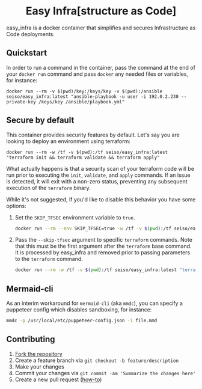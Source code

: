 <h1 align="center">Easy Infra[structure as Code]</h1>

easy_infra is a docker container that simplifies and secures Infrastructure as Code deployments.

## Quickstart
In order to run a command in the container, pass the command at the end of your `docker run` command and pass `docker` any needed files or variables, for instance:
```
docker run --rm -v $(pwd)/key:/keys/key -v $(pwd):/ansible seiso/easy_infra:latest "ansible-playbook -u user -i 192.0.2.230 --private-key /keys/key /ansible/playbook.yml"
```

## Secure by default
This container provides security features by default.  Let's say you are looking to deploy an environment using terraform:
```
docker run --rm -w /tf -v $(pwd):/tf seiso/easy_infra:latest "terraform init && terraform validate && terraform apply"
```
What actually happens is that a security scan of your terraform code will be run prior to executing the `init`, `validate`, and `apply` commands.  If an issue is detected, it will exit with a non-zero status, preventing any subsequent execution of the `terraform` binary.

While it's not suggested, if you'd like to disable this behavior you have some options:
1. Set the `SKIP_TFSEC` environment variable to `true`.
    ```bash
    docker run --rm --env SKIP_TFSEC=true -w /tf -v $(pwd):/tf seiso/easy_infra:latest "terraform init && terraform validate && terraform apply"
    ```
1. Pass the `--skip-tfsec` argument to specific `terraform` commands.  Note that this must be the first argument after the `terraform` base command.  It is processed by easy_infra and removed prior to passing parameters to the `terraform` command.
    ```bash
    docker run --rm -w /tf -v $(pwd):/tf seiso/easy_infra:latest "terraform --skip-tfsec init && terraform --skip-tfsec validate && terraform --skip-tfsec apply"
    ```

## Mermaid-cli
As an interim workaround for `mermaid-cli` (aka `mmdc`), you can specify a puppeteer config which disables sandboxing, for instance:
```bash
mmdc -p /usr/local/etc/puppeteer-config.json -i file.mmd
```

## Contributing
1. [Fork the repository](https://github.com/SeisoLLC/easy_infra/fork)
1. Create a feature branch via `git checkout -b feature/description`
1. Make your changes
1. Commit your changes via `git commit -am 'Summarize the changes here'`
1. Create a new pull request ([how-to](https://help.github.com/articles/creating-a-pull-request/))


